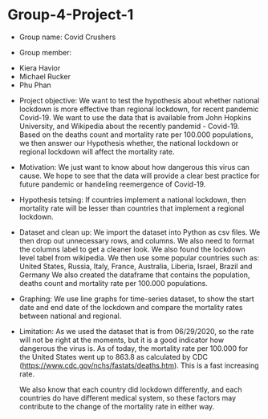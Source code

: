 # Group-4-Project-1
- Group name: Covid Crushers 

- Group member:
+ Kiera Havior 
+ Michael Rucker
+ Phu Phan

- Project objective:
  We want to test the hypothesis about whether national lockdown is more effective than regional lockdown, for recent pandemic Covid-19. We want to use the data that is available from John Hopkins University, and Wikipedia about the recently pandemid - Covid-19. Based on the deaths count and mortality rate per 100.000 populations, we then answer our Hypothesis whether, the national lockdown or regional lockdown will affect the mortality rate.

- Motivation:
  We just want to know about how dangerous this virus can cause. We hope to see that the data will provide a clear best practice for future pandemic or handeling reemergence of Covid-19. 

- Hypothesis tetsing:
  If countries implement a national lockdown, then mortality rate will be lesser than countries that implement a regional lockdown. 
  
- Dataset and clean up:
  We import the dataset into Python as csv files. We then drop out unnecessary rows, and columns. We also need to format the columns label to get a cleaner look. 
  We also found the lockdown level tabel from wikipedia.
  We then use some popular countries such as: United States, Russia, Italy, France, Australia, Liberia, Israel, Brazil and Germany
  We also created the dataframe that contains the population, deaths count and mortality rate per 100.000 populations.
- Graphing:
  We use line graphs for time-series dataset, to show the start date and end date of the lockdown and compare the mortality rates between national and regional.

- Limitation:
  As we used the dataset that is from 06/29/2020, so the rate will not be right at the moments, but it is a good indicator how dangerous the virus is. As of today, the mortality rate per 100.000 for the United States went up to 863.8 as calculated by CDC (https://www.cdc.gov/nchs/fastats/deaths.htm). This is a fast increasing rate.

  We also know that each country did lockdown differently, and each countries do have different medical system, so these factors may contribute to the change of the mortality rate in either way. 

